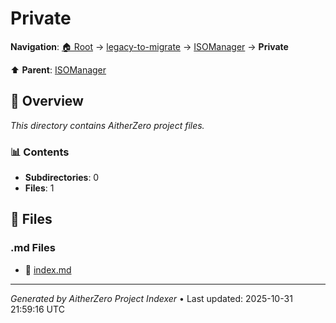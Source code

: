 # Private

**Navigation**: [🏠 Root](../../../index.md) → [legacy-to-migrate](../../index.md) → [ISOManager](../index.md) → **Private**

⬆️ **Parent**: [ISOManager](../index.md)

## 📖 Overview

*This directory contains AitherZero project files.*

### 📊 Contents

- **Subdirectories**: 0
- **Files**: 1

## 📄 Files

### .md Files

- 📝 [index.md](./index.md)

---

*Generated by AitherZero Project Indexer* • Last updated: 2025-10-31 21:59:16 UTC

